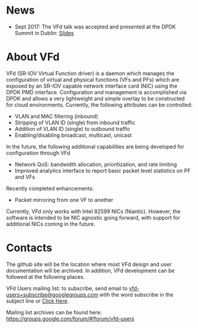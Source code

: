 # News

* Sept 2017: The VFd talk was accepted and presented at the DPDK Summit in Dublin: [Slides](https://dpdksummit.com/Archive/pdf/2017Userspace/DPDK-Userspace2017-Day2-3-VFd.pdf)

# About VFd

VFd (SR-IOV Virtual Function driver) is a daemon which manages the configuration of virtual and physical functions (VFs and PFs) which are exposed by an SR-IOV capable network interface card (NIC) using the DPDK PMD interface. Configuration and management is accomplished via DPDK and allows a very lightweight and simple overlay to be constructed for cloud environments. Currently, the following attributes can be controlled:

* VLAN and MAC filtering (inbound)
* Stripping of VLAN ID (single) from inbound traffic
* Addition of VLAN ID (single) to outbound traffic
* Enabling/disabling broadcast, multicast, unicast

In the future, the following additional capabilities are being developed for configuration through VFd

* Network QoS: bandwidth allocation, prioritization, and rate limiting
* Improved analytics interface to report basic packet level statistics on PF and VFs

Recently completed enhancements:

* Packet mirroring from one VF to another

Currently, VFd only works with Intel 82599 NICs (Niantic). However, the software is intended to be NIC agnostic going forward, with support for additional NICs coming in the future. 

# Contacts

The github site will be the location where most VFd design and user documentation will be archived. In addition, VFd development can be followed at the following places.

VFd Users mailing list: to subscribe, send email to vfd-users+subscribe@googlegroups.com with the word subscribe in the subject line or <a href="mailto:vfd-users+subscribe@googlegroups.com?subject=subscribe">Click Here</a>.

Mailing list archives can be found here: https://groups.google.com/forum/#!forum/vfd-users
